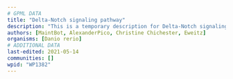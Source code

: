 ```yaml
---
# GPML DATA
title: "Delta-Notch signaling pathway"
description: "This is a temporary description for Delta-Notch signaling pathway"
authors: [MaintBot, AlexanderPico, Christine Chichester, Eweitz]
organisms: [Danio rerio]
# ADDITIONAL DATA
last-edited: 2021-05-14
communities: []
wpid: "WP1382"
---
```

